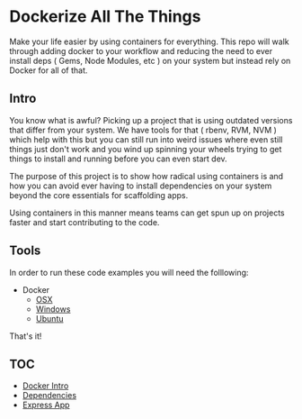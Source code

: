 # Dockerize All The Things
Make your life easier by using containers for everything. This repo will walk through adding docker to your workflow and reducing the need to ever install deps ( Gems, Node Modules, etc ) on your system but instead rely on Docker for all of that. 

## Intro
You know what is awful? Picking up a project that is using outdated versions that differ from your system. We have tools for that ( rbenv, RVM, NVM ) which help with this but you can still run into weird issues where even still things just don't work and you wind up spinning your wheels trying to get things to install and running before you can even start dev.

The purpose of this project is to show how radical using containers is and how you can avoid ever having to install dependencies on your system beyond the core essentials for scaffolding apps.

Using containers in this manner means teams can get spun up on projects faster and start contributing to the code.

## Tools
In order to run these code examples you will need the folllowing:
- Docker
	- [OSX](https://docs.docker.com/docker-for-mac/install/)
	- [Windows](https://docs.docker.com/docker-for-windows/install/)
	- [Ubuntu](https://docs.docker.com/engine/installation/linux/docker-ce/ubuntu/)

That's it! 

## TOC
- [Docker Intro](intro)
- [Dependencies](dependencies)
- [Express App](express_app)


